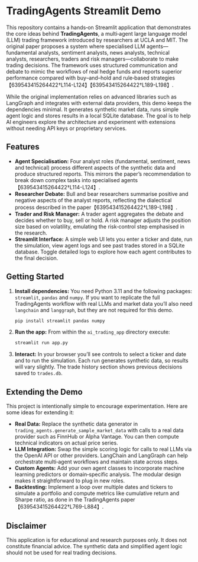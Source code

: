 # TradingAgents Streamlit Demo

This repository contains a hands‑on Streamlit application that demonstrates
the core ideas behind **TradingAgents**, a multi‑agent large language model
(LLM) trading framework introduced by researchers at UCLA and MIT. The
original paper proposes a system where specialised LLM agents—fundamental
analysts, sentiment analysts, news analysts, technical analysts, researchers,
traders and risk managers—collaborate to make trading decisions. The
framework uses structured communication and debate to mimic the workflows of
real hedge funds and reports superior performance compared with buy–and–hold
and rule‑based strategies【639543415264422†L114-L124】【639543415264422†L189-L198】.  

While the original implementation relies on advanced libraries such as
LangGraph and integrates with external data providers, this demo keeps the
dependencies minimal. It generates synthetic market data, runs simple agent
logic and stores results in a local SQLite database. The goal is to help AI
engineers explore the architecture and experiment with extensions without
needing API keys or proprietary services.

## Features

* **Agent Specialisation:** Four analyst roles (fundamental, sentiment, news and
  technical) process different aspects of the synthetic data and produce
  structured reports. This mirrors the paper’s recommendation to break down
  complex tasks into specialised agents【639543415264422†L114-L124】.
* **Researcher Debate:** Bull and bear researchers summarise positive and
  negative aspects of the analyst reports, reflecting the dialectical process
  described in the paper【639543415264422†L189-L198】.
* **Trader and Risk Manager:** A trader agent aggregates the debate and decides
  whether to buy, sell or hold. A risk manager adjusts the position size based
  on volatility, emulating the risk‑control step emphasised in the research.
* **Streamlit Interface:** A simple web UI lets you enter a ticker and date,
  run the simulation, view agent logs and see past trades stored in a SQLite
  database. Toggle detailed logs to explore how each agent contributes to the
  final decision.

## Getting Started

1. **Install dependencies:** You need Python 3.11 and the following packages:
   `streamlit`, `pandas` and `numpy`. If you want to replicate the full
   TradingAgents workflow with real LLMs and market data you’ll also need
   `langchain` and `langgraph`, but they are not required for this demo.

   ```bash
   pip install streamlit pandas numpy
   ```

2. **Run the app:** From within the `ai_trading_app` directory execute:

   ```bash
   streamlit run app.py
   ```

3. **Interact:** In your browser you’ll see controls to select a ticker and
   date and to run the simulation. Each run generates synthetic data, so
   results will vary slightly. The trade history section shows previous
   decisions saved to `trades.db`.

## Extending the Demo

This project is intentionally simple to encourage experimentation. Here are
some ideas for extending it:

* **Real Data:** Replace the synthetic data generator in
  `trading_agents.generate_sample_market_data` with calls to a real
  data provider such as FinnHub or Alpha Vantage. You can then compute
  technical indicators on actual price series.
* **LLM Integration:** Swap the simple scoring logic for calls to real LLMs
  via the OpenAI API or other providers. LangChain and LangGraph can help
  orchestrate multi‑agent workflows and maintain state across steps.
* **Custom Agents:** Add your own agent classes to incorporate machine
  learning predictors or domain‑specific analysis. The modular design makes
  it straightforward to plug in new roles.
* **Backtesting:** Implement a loop over multiple dates and tickers to
  simulate a portfolio and compute metrics like cumulative return and Sharpe
  ratio, as done in the TradingAgents paper【639543415264422†L769-L884】.

## Disclaimer

This application is for educational and research purposes only. It does not
constitute financial advice. The synthetic data and simplified agent logic
should not be used for real trading decisions.
